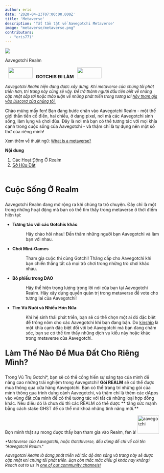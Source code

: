 ```yaml
---
author: eris
date: '2020-04-23T07:00:00.000Z'
title: 'Metaverse'
description: 'Tất tần tật về Aavegotchi Metaverse'
image: "metaverse/metaverse.png"
contributors:
  - "eris771"
---
```


<div class="headerImageContainer">
<img src="/metaverse/metaverse.png" class="headerImage">
<p class="headerImageText">Aavegotchi Realm</p>
</div>

<p style="font-size:15px;"><img src="/metaverse/construction.png" width="80" height="35" hspace="10"><b>GOTCHIS ĐI LÀM</b><img src="/metaverse/construction2.png" width="80" height="35" hspace="10"></p>
<p style="font-style:italic; font-size:13px;">Aavegotchi Realm hiện đang được xây dựng. Khi metaverse của chúng tôi phát triển hơn, thì trang này cũng sẽ vậy. Để trở thành người đầu tiên biết về những cập nhật sắp tới hoặc thảo luận về những phát triển trong tương lai <a href="https://discord.com/invite/3fkAkdS"> hãy tham gia vào Discord của chúng tôi.</a></p>

Chào mừng mấy fen! Bạn đang bước chân vào Aavegotchi Realm - một thế giới thần tiên cổ điển, hai chiều, ở dạng pixel, nơi mà các Aavegotchi sinh sống, làm lụng và chơi đùa. Đây là nơi mà bạn có thể tương tác với mọi khía cạnh trong cuộc sống của Aavegotchi - và thậm chí là tự dụng nên một số thứ của riêng mình! 

<p style="font-size:13px;">Xem thêm về thuật ngữ: <a href="https://wiki.aavegotchi.com/glossary#metaverse"> What is a metaverse?</a></p>

<a name="Realm"></a>

<div class="contentsBox">

**Nội dung**

<ol>
<li><a href=#Realm>Các Hoạt Động Ở Realm</a></li>
<li><a href=#Land>Sở Hữu Đất</a></li>
</ol>

</div>

&nbsp;

<p style="font-size:25px;"><b>Cuộc Sống Ở Realm</b></p>

Aavegotchi Realm đang mở rộng ra khi chúng ta trò chuyện. Đây chỉ là một trong những hoạt động mà bạn có thể tìm thấy trong metaverse ở thời điểm hiện tại:

<ul><p style="margin-left: 2.4em"><b><li>Tương tác với các Gotchis khác</li></b></p></ul>

<p style="margin-left: 4.8em">Hãy chào hỏi nhau! Đến thăm những người bạn Aavegotchi và làm bạn với nhau.</p>

<ul><p style="margin-left: 2.4em"><b><li>Chơi Mini-Games</li></b></p></ul>

<p style="margin-left: 4.8em">Tham gia cuộc thi cùng Gotchi! Thăng cấp cho Aavegotchi khi bạn chiến thắng tất cả mọi trò chơi trong những trò chơi khác nhau.</p>

<ul><p style="margin-left: 2.4em"><b><li>Bỏ phiếu trong DAO</li></b></p></ul>

<p style="margin-left: 4.8em">Hãy thể hiện trọng lượng trong lời nói của bạn tại Aavegotchi Realm. Hãy xây dựng quyền quản trị trong metaverse để vote cho tương lai của Aavegotchi!</p>

<ul><p style="margin-left: 2.4em"><b><li>Tìm Vú Nuôi và Nhiều Hơn Nữa</li></b></p></ul>

<p style="margin-left: 4.8em">Khi hệ sinh thái phát triển, bạn sẽ có thể chọn một ai đó đặc biệt để trông nôm cho các Aavegotchi khi bạn đang bận. Do <a href="https://docs.google.com/document/d/186zOapKeHNNJ9y8LIByQQ64rs0eJUlEF/edit#heading=h.2g1uoi1shr1d">kinship</a> là một khía cạnh đặc biệt đối với bé Aavegotchi mà bạn đang chăm sóc, bạn se có thể tìm thấy những dịch vụ kiểu này hoặc khác trong metaverse của Aavegotchi.</p>
<a name="Land"></a>
<p style="font-size:25px;"><b>Làm Thế Nào Để Mua Đất Cho Riêng Mình?</b></p>

Trong Vũ Trụ Gotchi*, bạn sẽ có thể cống hiến sự sáng tạo của mình để nâng cao những trải nghiệm trong Aavegotchi! **Gói REALM** sẽ có thể được mua thông qua cửa hàng Aavegotchi. Bạn có thể trang trí những gói của mình thông qua trình dựng cảnh Aavegotchi, và thậm chí là thêm các dApps vào vùng đất của mình để có thể tương tác với tất cả những loại hợp đồng khác. Nếu điều đó là chưa đủ thì các REALM có thể được ** tăng sức mạnh bằng cách stake GHST để có thể mở khoá những tính năng mới.**

Bọn mình thật sự mong được thấy bạn tham gia vào Realm, fen à! <img src="/metaverse/aavegotchiwave.png" alt = "aavegotchi" width="70" height="60" />

<p style="font-size:13px; font-style:italic;">*Metaverse của Aavegotchi, hoặc Gotchiverse, đều dùng để chỉ về cái tên "Aavegotchi Realm." </a></p>

<p style="font-size:13px; font-style:italic;">Aavegotchi Realm là đang phát triển với tốc độ ánh sáng và trang này sẽ được cập nhật khi chúng tôi phát triển. Bạn còn thắc mắc điều gì khác hay không? Reach out to us in <a href="https://wiki.aavegotchi.com/socialmedia" target = "_blank">one of our community channels!</a></p>